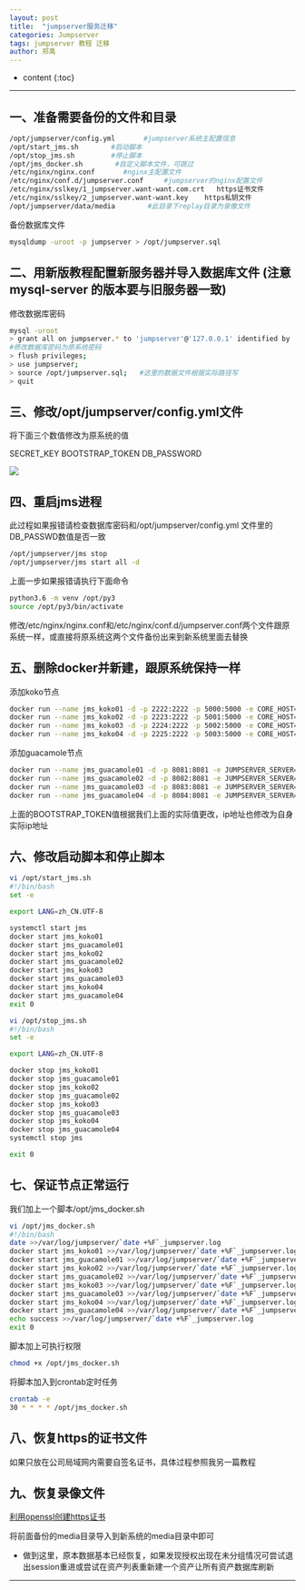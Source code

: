 ```yaml
---
layout: post
title:  "jumpserver服务迁移"
categories: Jumpserver 
tags: jumpserver 教程 迁移
author: 郑禹
---
```


* content
{:toc}
---

## 一、准备需要备份的文件和目录
```sh
/opt/jumpserver/config.yml       #jumpserver系统主配置信息
/opt/start_jms.sh        #启动脚本
/opt/stop_jms.sh         #停止脚本
/opt/jms_docker.sh        #自定义脚本文件，可跳过
/etc/nginx/nginx.conf       #nginx主配置文件
/etc/nginx/conf.d/jumpserver.conf     #jumpserver的nginx配置文件
/etc/nginx/sslkey/1_jumpserver.want-want.com.crt   https证书文件
/etc/nginx/sslkey/2_jumpserver.want-want.key    https私钥文件
/opt/jumpserver/data/media        #此目录下replay目录为录像文件

```
备份数据库文件

```sh
mysqldump -uroot -p jumpserver > /opt/jumpserver.sql
```





## 二、用新版教程配置新服务器并导入数据库文件 (注意 mysql-server 的版本要与旧服务器一致)

修改数据库密码
```sh
mysql -uroot
> grant all on jumpserver.* to 'jumpserver'@'127.0.0.1' identified by '$DB_PASSWORD';  
#修改数据库密码为原系统密码
> flush privileges;
> use jumpserver;
> source /opt/jumpserver.sql;   #这里的数据文件根据实际路径写
> quit
```
## 三、修改/opt/jumpserver/config.yml文件

将下面三个数值修改为原系统的值

SECRET_KEY  BOOTSTRAP_TOKEN  DB_PASSWORD

<img src="http://newbluesky.top/img/jumpmove1.png">

## 四、重启jms进程

此过程如果报错请检查数据库密码和/opt/jumpserver/config.yml 文件里的DB_PASSWD数值是否一致
```sh
/opt/jumpserver/jms stop
/opt/jumpserver/jms start all -d
```
上面一步如果报错请执行下面命令
```sh
python3.6 -m venv /opt/py3
source /opt/py3/bin/activate
```
修改/etc/nginx/nginx.conf和/etc/nginx/conf.d/jumpserver.conf两个文件跟原系统一样，或直接将原系统这两个文件备份出来到新系统里面去替换

## 五、删除docker并新建，跟原系统保持一样

添加koko节点
```sh
docker run --name jms_koko01 -d -p 2222:2222 -p 5000:5000 -e CORE_HOST=http://10.0.110.220:8080 -e BOOTSTRAP_TOKEN=aLoCLqQn829daTny jumpserver/jms_koko:1.5.2
docker run --name jms_koko02 -d -p 2223:2222 -p 5001:5000 -e CORE_HOST=http://10.0.110.220:8080 -e BOOTSTRAP_TOKEN=aLoCLqQn829daTny jumpserver/jms_koko:1.5.2
docker run --name jms_koko03 -d -p 2224:2222 -p 5002:5000 -e CORE_HOST=http://10.0.110.220:8080 -e BOOTSTRAP_TOKEN=aLoCLqQn829daTny jumpserver/jms_koko:1.5.2
docker run --name jms_koko04 -d -p 2225:2222 -p 5003:5000 -e CORE_HOST=http://10.0.110.220:8080 -e BOOTSTRAP_TOKEN=aLoCLqQn829daTny jumpserver/jms_koko:1.5.2
```
添加guacamole节点
```sh
docker run --name jms_guacamole01 -d -p 8081:8081 -e JUMPSERVER_SERVER=http://10.0.110.220:8080 -e BOOTSTRAP_TOKEN=aLoCLqQn829daTny jumpserver/jms_guacamole:1.5.2
docker run --name jms_guacamole02 -d -p 8082:8081 -e JUMPSERVER_SERVER=http://10.0.110.220:8080 -e BOOTSTRAP_TOKEN=aLoCLqQn829daTny jumpserver/jms_guacamole:1.5.2
docker run --name jms_guacamole03 -d -p 8083:8081 -e JUMPSERVER_SERVER=http://10.0.110.220:8080 -e BOOTSTRAP_TOKEN=aLoCLqQn829daTny jumpserver/jms_guacamole:1.5.2
docker run --name jms_guacamole04 -d -p 8084:8081 -e JUMPSERVER_SERVER=http://10.0.110.220:8080 -e BOOTSTRAP_TOKEN=aLoCLqQn829daTny jumpserver/jms_guacamole:1.5.2
```
上面的BOOTSTRAP_TOKEN值根据我们上面的实际值更改，ip地址也修改为自身实际ip地址

## 六、修改启动脚本和停止脚本
```sh
vi /opt/start_jms.sh
#!/bin/bash
set -e

export LANG=zh_CN.UTF-8

systemctl start jms
docker start jms_koko01
docker start jms_guacamole01
docker start jms_koko02
docker start jms_guacamole02
docker start jms_koko03
docker start jms_guacamole03
docker start jms_koko04
docker start jms_guacamole04
exit 0
```
```sh
vi /opt/stop_jms.sh
#!/bin/bash
set -e

export LANG=zh_CN.UTF-8

docker stop jms_koko01
docker stop jms_guacamole01
docker stop jms_koko02
docker stop jms_guacamole02
docker stop jms_koko03
docker stop jms_guacamole03
docker stop jms_koko04
docker stop jms_guacamole04
systemctl stop jms

exit 0
```
## 七、保证节点正常运行

我们加上一个脚本/opt/jms_docker.sh
```sh
vi /opt/jms_docker.sh
#!/bin/bash
date >>/var/log/jumpserver/`date +%F`_jumpserver.log
docker start jms_koko01 >>/var/log/jumpserver/`date +%F`_jumpserver.log
docker start jms_guacamole01 >>/var/log/jumpserver/`date +%F`_jumpserver.log
docker start jms_koko02 >>/var/log/jumpserver/`date +%F`_jumpserver.log
docker start jms_guacamole02 >>/var/log/jumpserver/`date +%F`_jumpserver.log
docker start jms_koko03 >>/var/log/jumpserver/`date +%F`_jumpserver.log
docker start jms_guacamole03 >>/var/log/jumpserver/`date +%F`_jumpserver.log
docker start jms_koko04 >>/var/log/jumpserver/`date +%F`_jumpserver.log
docker start jms_guacamole04 >>/var/log/jumpserver/`date +%F`_jumpserver.log
echo success >>/var/log/jumpserver/`date +%F`_jumpserver.log
exit 0
```
脚本加上可执行权限
```sh
chmod +x /opt/jms_docker.sh
```
将脚本加入到crontab定时任务
```sh
crontab -e
30 * * * * /opt/jms_docker.sh
```
## 八、恢复https的证书文件

如果只放在公司局域网内需要自签名证书，具体过程参照我另一篇教程

## 九、恢复录像文件

[利用openssl创建https证书](http://newbluesky.top/2019/08/10/ssl_self/)

将前面备份的media目录导入到新系统的media目录中即可

* 做到这里，原本数据基本已经恢复，如果发现授权出现在未分组情况可尝试退出session重进或尝试在资产列表重新建一个资产让所有资产数据库刷新

---
